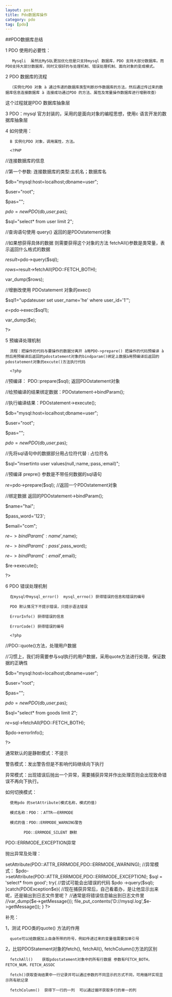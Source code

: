 ```yaml
---
layout: post
title: Pdo数据库操作
category: pdo
tag: [pdo]
---
```



##PDO数据库总结

1 PDO 使用的必要性：

       Mysqli  虽然比MySQL更加优化但是只支持mysql 数据库，PDO 支持大部分数据库。而PDO支持大部分数据库，同时又很好的与处理机制、错误处理机制、面向对象的变成模式。

2 PDO   数据库的流程

      （实例化PDO 对象 à 通过传递的数据库类型判断炒作数据库的方法，然后通过传过来的数据库信息连接数据库 à 连接成功通过PDO 的方法、属性及常量操作数据库进行增删改查）

这个过程就是PDO 数据库抽象层

3   PDO：mysql 官方封装的，采用的是面向对象的编程思想，使用c 语言开发的数据库抽象层

4   如何使用：

     
      B 实例化PDO 对象，调用属性，方法。

      <?PHP

//连接数据库的信息

//第一个参数:   连接数据库的类型:主机名；数据库名

$db="mysql:host=localhost;dbname=user";

$user="root";

$pas="";

$pdo =new PDO($db,$user,$pas);

$sql="select* from user limit 2";

//查询语句使用  query() 返回的是PDOstatement对象

//如果想获得具体的数据   则需要获得这个对象的方法   fetchAll()参数是类常量，表示返回什么格式的数据

$result=$pdo->query($sql);

$rows=$result->fetchAll(PDO::FETCH_BOTH);

var_dump($rows);

//增删改使用   PDOstatement 对象的exec()

$sql1="updateuser set user_name='he' where user_id='1'";

$e=$pdo->exec($sql1);

var_dump($e);

?>

5 预编译处理机制

      流程：把操作的代码与要操作的数据分离开 à用PDO->prepare() 把操作的代码预编译 à然后用预编译后返回的pdostatement对象的bindparam()绑定上数据à用预编译后返回的pdostatement对象的excute()方法执行代码

      <?php

//预编译：  PDO::prepare($sql);   返回PDOstatement对象

//给预编译的结果绑定数据：PDOstatement->bindParam();  

//执行编译结果：PDOstatement->execute();

$db="mysql:host=localhost;dbname=user";

$user="root";

$pas="";

$pdo =new PDO($db,$user,$pas);

//先将sql语句中的数据部分用占位符代替     : 占位符名

$sql="insertinto user values(null,:name,:pass,:email)";

//预编译  prepre() 参数是不带任何数据的sql语句

$re=$pdo->prepare($sql);             //返回一个PDOstatement对象

//绑定数据       返回的PDOstatement->bindParam(); 

$name="hai";

$pass_word='123';

$email="com";

$re->bindParam(':name',$name);

$re->bindParam(':pass',$pass_word);

$re->bindParam(':email',$email);

$re->execute();

?>

6 PDO 错误处理机制

      在mysql中mysql_error()  mysql_errno() 获得错误的信息和错误的编号

      PDO 默认情况下不提示错误，只提示语法错误

      ErrorInfo() 获得错误的信息

      ErrorCode() 获得错误的编号

      <?php

//PDO::quote()方法，处理用户数据

//习惯上，我们将需要参与sql执行的用户数据，采用quote方法进行处理，保证数据的正确性

$db="mysql:host=localhost;dbname=user";

$user="root";

$pas="";

$pdo =new PDO($db,$user,$pas);

$sql="select* from goods limit 2";

$re=$sql->fetchAll(PDO::FETCH_BOTH);

$pdo->errorInfo();

?>

通常默认的是静默模式：不提示

警告模式：发出警告但是不影响代码继续向下执行

异常模式：出现错误后抛出一个异常，需要捕获异常并作出处理否则会出现致命错误不再向下执行。

如何切换模式：

      使用pdo 的setAttribute(模式名称，模式的值)

      模式名称：PDO：：ATTR——ERRMODE

      模式的值：PDO::ERRMODE_WARNING警告 

            PDO::ERRMODE_SILENT 静默 

PDO::ERRMODE_EXCEPTION异常

抛出异常及处理：

<?php

$db="mysql:host=localhost;dbname=user";

$user="root";

$pas="";

$pdo =new PDO($db,$user,$pas);

//默认情况下 PDO是静默模式，如何切换呢？通过setAttribute()来切换模式，使用PDO这个类的方法

   //同样，errorInfo()  errorCode() 这些方法也是属于PDO这个类的，那么只能是PDO这个类的实例才能调用

   //模式也是

   //$pdo ->setAttribute(PDO::ATTR_ERRMODE,PDO::ERRMODE_WARNING);

   //异常模式：

   $pdo->setAttribute(PDO::ATTR_ERRMODE,PDO::ERRMODE_EXCEPTION);

   $sql = 'select* from good';

   try{

        //尝试可能会出错误的代码

        $pdo ->query($sql);

   }catch(PDOException$e){

        //现在捕获异常后，自己看着办，是让他显示出来呢，还是输出到日志文件里呢？

        //通常是将错误信息输出到日志文件里

        //var_dump($e->getMessage());

        file_put_contents('D://mysql.log',$e->getMessage());

   }

?>

补充：

1，测试 PDO类的quote() 方法的作用

      quote可以给数据加上自身所带的符号，例如传递过来的变量值需要加单引号

2，比较PDOStatement对象的fetch(), fetchAll(), fetchColumn()方法的区别

      fetchAll()    获取pdostatement对象中的所有行数据 参数有FETCH_BOTH，FETCH_NUM，FETCH_ASSOC

      fetch()获取查询结果中一行记录并可以通过参数的不同显示的方式不同，可用循环实现显示所有航记录

      fetchColumn()  获得下一行的一列  可以通过循环获取多行的单一的列
